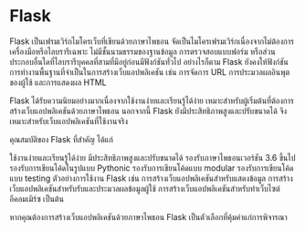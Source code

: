 # Flask

Flask เป็นเฟรมเวิร์กไมโครเว็บที่เขียนด้วยภาษาไพธอน จัดเป็นไมโครเฟรมเวิร์กเนื่องจากไม่ต้องการเครื่องมือหรือไลบรารีเฉพาะ ไม่มีชั้นนามธรรมของฐานข้อมูล การตรวจสอบแบบฟอร์ม หรือส่วนประกอบอื่นใดที่ไลบรารีบุคคลที่สามที่มีอยู่ก่อนมีฟังก์ชันทั่วไป อย่างไรก็ตาม Flask ยังคงให้ฟังก์ชันการทำงานพื้นฐานที่จำเป็นในการสร้างเว็บแอปพลิเคชัน เช่น การจัดการ URL การประมวลผลอินพุตของผู้ใช้ และการแสดงผล HTML

Flask ได้รับความนิยมอย่างมากเนื่องจากใช้งานง่ายและเรียนรู้ได้ง่าย เหมาะสำหรับผู้เริ่มต้นที่ต้องการสร้างเว็บแอปพลิเคชันด้วยภาษาไพธอน นอกจากนี้ Flask ยังมีประสิทธิภาพสูงและปรับขนาดได้ จึงเหมาะสำหรับเว็บแอปพลิเคชันที่ใช้งานจริง

คุณสมบัติของ Flask ที่สำคัญ ได้แก่

ใช้งานง่ายและเรียนรู้ได้ง่าย
มีประสิทธิภาพสูงและปรับขนาดได้
รองรับภาษาไพธอนเวอร์ชัน 3.6 ขึ้นไป
รองรับการเขียนโค้ดในรูปแบบ Pythonic
รองรับการเขียนโค้ดแบบ modular
รองรับการเขียนโค้ดแบบ testing
ตัวอย่างการใช้งาน Flask เช่น การสร้างเว็บแอปพลิเคชันสำหรับแสดงข้อมูล การสร้างเว็บแอปพลิเคชันสำหรับรับและประมวลผลข้อมูลผู้ใช้ การสร้างเว็บแอปพลิเคชันสำหรับทำเว็บไซต์อีคอมเมิร์ซ เป็นต้น

หากคุณต้องการสร้างเว็บแอปพลิเคชันด้วยภาษาไพธอน Flask เป็นตัวเลือกที่คุ้มค่าแก่การพิจารณา
